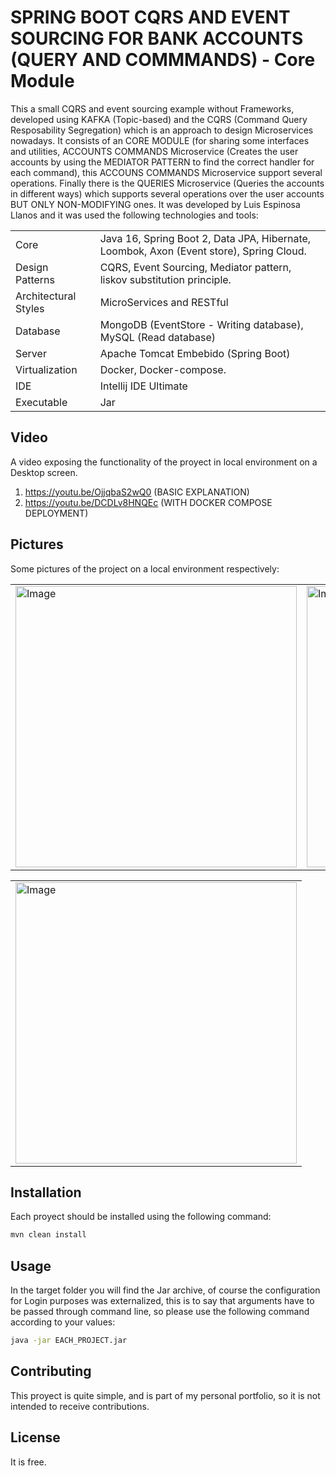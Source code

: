 # SPRING BOOT CQRS AND EVENT SOURCING FOR BANK ACCOUNTS (QUERY AND COMMMANDS) - Core Module

This a small CQRS and event sourcing example without Frameworks, developed using KAFKA (Topic-based) and the CQRS 
(Command Query Resposability Segregation) which is an approach to design Microservices nowadays. It consists of an CORE MODULE (for sharing 
some interfaces and utilities, ACCOUNTS COMMANDS Microservice (Creates the user accounts by using the MEDIATOR PATTERN to find the 
correct handler for each command), this ACCOUNS COMMANDS Microservice support several operations. Finally there is the QUERIES 
Microservice (Queries the accounts in different ways) which supports several operations over the user accounts BUT ONLY NON-MODIFYING
ones. It was developed by Luis Espinosa Llanos and it was used the following technologies and tools: 

<table style="width:100%">
  <tr>
    <td>
  	Core	
    </td>
    <td>
  	Java 16, Spring Boot 2, Data JPA, Hibernate, Loombok, Axon (Event store), Spring Cloud.
    </td>
  </tr>
  <tr>
    <td>
  	Design Patterns	
    </td>
    <td>
  	CQRS, Event Sourcing, Mediator pattern, liskov substitution principle.
    </td>
  </tr>
  <tr>
    <td>
  	Architectural Styles
    </td>
    <td>
  	MicroServices and RESTful
    </td>
  </tr>
  <tr>
    <td>
  	Database	
    </td>
    <td>
  	MongoDB (EventStore - Writing database), MySQL (Read database)
    </td>
  </tr>
  <tr>
    <td>
  	Server	
    </td>
    <td>
  	Apache Tomcat Embebido (Spring Boot)
    </td>
  </tr>
  <tr>
    <td>
  	Virtualization	
    </td>
    <td>
  	Docker, Docker-compose.
    </td>
  </tr>
  <tr>
    <td>
  	IDE	
    </td>
    <td>
  	Intellij IDE Ultimate
    </td>
  </tr>
  <tr>
    <td>
  	Executable	
    </td>
    <td>
  	Jar
    </td>
  </tr>
</table>


## Video
A video exposing the functionality of the proyect in local environment on a Desktop screen.

1. https://youtu.be/OjjqbaS2wQ0 (BASIC EXPLANATION)
2. https://youtu.be/DCDLv8HNQEc (WITH DOCKER COMPOSE DEPLOYMENT)

## Pictures
Some pictures of the project on a local environment respectively:

<table style="width:100%">
  <tr>
    <td>
  		<img width="450" alt="Image" src="https://user-images.githubusercontent.com/56041525/171011101-5653746e-ccde-4637-9b9e-74ea63ab9886.PNG">
	  </td>
    <td>
  	<img width="450" alt="Image" src="https://user-images.githubusercontent.com/56041525/171011153-7983ba0e-3d93-423d-80ee-7dbe2ad67578.PNG">
    </td>
  </tr>
</table>

<table style="width:100%">
  <tr>
    <td>
  		<img width="450" alt="Image" src="https://user-images.githubusercontent.com/56041525/171027655-1b87305e-bb7d-4ab4-9834-a11c8a40409d.png">
	  </td>
</table>

## Installation

Each proyect should be installed using the following command:
```bash
mvn clean install
```

## Usage
In the target folder you will find the Jar archive, of course the configuration for Login purposes was externalized, this is to say that
arguments have to be passed through command line, so please use the following command according to your values:

```bash
java -jar EACH_PROJECT.jar
```

## Contributing
This proyect is quite simple, and is part of my personal portfolio, so it is not intended to receive contributions.


## License
It is free.
